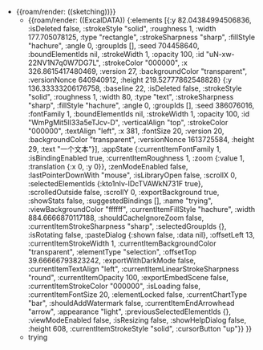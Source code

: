 - {{roam/render: ((sketching))}}
    - {{roam/render: ((ExcalDATA)) {:elements [{:y 82.04384994506836, :isDeleted false, :strokeStyle "solid", :roughness 1, :width 177.705078125, :type "rectangle", :strokeSharpness "sharp", :fillStyle "hachure", :angle 0, :groupIds [], :seed 704458640, :boundElementIds nil, :strokeWidth 1, :opacity 100, :id "uN-xw-22NV1N7q0W7DG7L", :strokeColor "000000", :x 326.8615417480469, :version 27, :backgroundColor "transparent", :versionNonce 640940912, :height 219.52777862548828} {:y 136.33333206176758, :baseline 22, :isDeleted false, :strokeStyle "solid", :roughness 1, :width 80, :type "text", :strokeSharpness "sharp", :fillStyle "hachure", :angle 0, :groupIds [], :seed 386076016, :fontFamily 1, :boundElementIds nil, :strokeWidth 1, :opacity 100, :id "WmPgMit5lI33a5eTJcv-D", :verticalAlign "top", :strokeColor "000000", :textAlign "left", :x 381, :fontSize 20, :version 20, :backgroundColor "transparent", :versionNonce 1613725584, :height 29, :text "一个文本"}], :appState {:currentItemFontFamily 1, :isBindingEnabled true, :currentItemRoughness 1, :zoom {:value 1, :translation {:x 0, :y 0}}, :zenModeEnabled false, :lastPointerDownWith "mouse", :isLibraryOpen false, :scrollX 0, :selectedElementIds {:kto1nIv-IDcTVAWkN731F true}, :scrolledOutside false, :scrollY 0, :exportBackground true, :showStats false, :suggestedBindings [], :name "trying", :viewBackgroundColor "ffffff", :currentItemFillStyle "hachure", :width 884.6666870117188, :shouldCacheIgnoreZoom false, :currentItemStrokeSharpness "sharp", :selectedGroupIds {}, :isRotating false, :pasteDialog {:shown false, :data nil}, :offsetLeft 13, :currentItemStrokeWidth 1, :currentItemBackgroundColor "transparent", :elementType "selection", :offsetTop 39.66666793823242, :exportWithDarkMode false, :currentItemTextAlign "left", :currentItemLinearStrokeSharpness "round", :currentItemOpacity 100, :exportEmbedScene false, :currentItemStrokeColor "000000", :isLoading false, :currentItemFontSize 20, :elementLocked false, :currentChartType "bar", :shouldAddWatermark false, :currentItemEndArrowhead "arrow", :appearance "light", :previousSelectedElementIds {}, :viewModeEnabled false, :isResizing false, :showHelpDialog false, :height 608, :currentItemStrokeStyle "solid", :cursorButton "up"}} }}
    - trying
